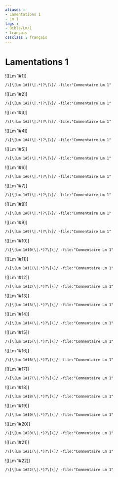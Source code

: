 ```yaml
---
aliases : 
- Lamentations 1
- Lm 1
tags : 
- Bible/Lm/1
- français
cssclass : français
---
```


# Lamentations 1

![[Lm 1#1]]

```query
/\[\[Lm 1#1(\|.*)?\]\]/ -file:"Commentaire Lm 1"
```

![[Lm 1#2]]

```query
/\[\[Lm 1#2(\|.*)?\]\]/ -file:"Commentaire Lm 1"
```

![[Lm 1#3]]

```query
/\[\[Lm 1#3(\|.*)?\]\]/ -file:"Commentaire Lm 1"
```

![[Lm 1#4]]

```query
/\[\[Lm 1#4(\|.*)?\]\]/ -file:"Commentaire Lm 1"
```

![[Lm 1#5]]

```query
/\[\[Lm 1#5(\|.*)?\]\]/ -file:"Commentaire Lm 1"
```

![[Lm 1#6]]

```query
/\[\[Lm 1#6(\|.*)?\]\]/ -file:"Commentaire Lm 1"
```

![[Lm 1#7]]

```query
/\[\[Lm 1#7(\|.*)?\]\]/ -file:"Commentaire Lm 1"
```

![[Lm 1#8]]

```query
/\[\[Lm 1#8(\|.*)?\]\]/ -file:"Commentaire Lm 1"
```

![[Lm 1#9]]

```query
/\[\[Lm 1#9(\|.*)?\]\]/ -file:"Commentaire Lm 1"
```

![[Lm 1#10]]

```query
/\[\[Lm 1#10(\|.*)?\]\]/ -file:"Commentaire Lm 1"
```

![[Lm 1#11]]

```query
/\[\[Lm 1#11(\|.*)?\]\]/ -file:"Commentaire Lm 1"
```

![[Lm 1#12]]

```query
/\[\[Lm 1#12(\|.*)?\]\]/ -file:"Commentaire Lm 1"
```

![[Lm 1#13]]

```query
/\[\[Lm 1#13(\|.*)?\]\]/ -file:"Commentaire Lm 1"
```

![[Lm 1#14]]

```query
/\[\[Lm 1#14(\|.*)?\]\]/ -file:"Commentaire Lm 1"
```

![[Lm 1#15]]

```query
/\[\[Lm 1#15(\|.*)?\]\]/ -file:"Commentaire Lm 1"
```

![[Lm 1#16]]

```query
/\[\[Lm 1#16(\|.*)?\]\]/ -file:"Commentaire Lm 1"
```

![[Lm 1#17]]

```query
/\[\[Lm 1#17(\|.*)?\]\]/ -file:"Commentaire Lm 1"
```

![[Lm 1#18]]

```query
/\[\[Lm 1#18(\|.*)?\]\]/ -file:"Commentaire Lm 1"
```

![[Lm 1#19]]

```query
/\[\[Lm 1#19(\|.*)?\]\]/ -file:"Commentaire Lm 1"
```

![[Lm 1#20]]

```query
/\[\[Lm 1#20(\|.*)?\]\]/ -file:"Commentaire Lm 1"
```

![[Lm 1#21]]

```query
/\[\[Lm 1#21(\|.*)?\]\]/ -file:"Commentaire Lm 1"
```

![[Lm 1#22]]

```query
/\[\[Lm 1#22(\|.*)?\]\]/ -file:"Commentaire Lm 1"
```

